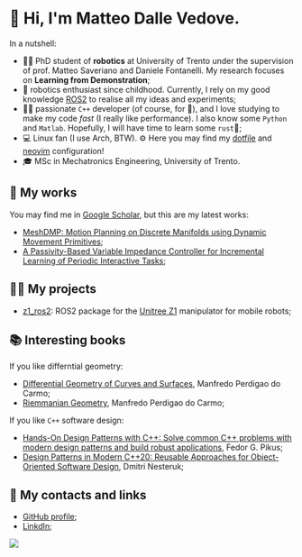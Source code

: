 # 👋 Hi, I'm Matteo Dalle Vedove.

In a nutshell:

- 👨‍🎓 PhD student of **robotics** at University of Trento under the supervision of prof. Matteo Saveriano and Daniele Fontanelli. My research focuses on **Learning from Demonstration**;
- 🤖 robotics enthusiast since childhood. Currently, I rely on my good knowledge [ROS2](https://github.com/matteodv99tn/nvim) to realise all my ideas and experiments;
- 👨‍💻 passionate `C++` developer (of course, for 🤖), and I love studying to make my code _fast_ (I really like performance). I also know some `Python` and `Matlab`. Hopefully, I will have time to learn some `rust`🤞;
- ‍💻 Linux fan (I use Arch, BTW). ⚙️ Here you may find my [dotfile](https://github.com/matteodv99tn/dotfiles) and [neovim](https://github.com/matteodv99tn/nvim) configuration!
- 🎓 MSc in Mechatronics Engineering, University of Trento. 


## 📰 My works

You may find me in [Google Scholar](https://scholar.google.com/citations?user=iBu3YdkAAAAJ), but this are my latest works:

- [MeshDMP: Motion Planning on Discrete Manifolds using Dynamic Movement Primitives](https://arxiv.org/abs/2410.15123);
- [A Passivity-Based Variable Impedance Controller for Incremental Learning of Periodic Interactive Tasks](https://scholar.google.com/citations?user=iBu3YdkAAAAJ);

## 👨‍💻 My projects

- [z1_ros2](https://github.com/idra-lab/z1_ros2): ROS2 package for the [Unitree Z1](https://www.unitree.com/z1) manipulator for mobile robots;

## 📚 Interesting books

If you like differntial geometry:

- [Differential Geometry of Curves and Surfaces](http://www2.ing.unipi.it/griff/files/dC.pdf), Manfredo Perdigao do Carmo;
- [Riemmanian Geometry](https://link.springer.com/book/9780817634902), Manfredo Perdigao do Carmo;

If you like `C++` software design:

- [Hands-On Design Patterns with C++: Solve common C++ problems with modern design patterns and build robust applications](https://www.amazon.com/Hands-Design-Patterns-reusable-maintainable/dp/1788832566), Fedor G. Pikus;
- [Design Patterns in Modern C++20: Reusable Approaches for Object-Oriented Software Design](https://www.amazon.com/Design-Patterns-Modern-Approaches-Object-Oriented/dp/1484272943), Dmitri Nesteruk;

## 🔗 My contacts and links

- [GitHub profile](https://github.com/matteodv99tn/);
- [LinkdIn](https://www.linkedin.com/in/matteo-dalle-vedove-71a290239/);

[![](https://github-readme-stats.vercel.app/api?username=matteodv99tn&theme=buefy)](https://github.com/matteodv99tn/)